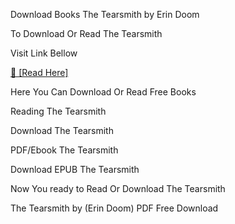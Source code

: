 Download Books The Tearsmith by Erin Doom

To Download Or Read The Tearsmith

Visit Link Bellow

[📖 [Read Here]](https://eibooknade.web.app/stanedboilersuit/201874190-the-tearsmith)

Here You Can Download Or Read Free Books

Reading The Tearsmith

Download The Tearsmith

PDF/Ebook The Tearsmith

Download EPUB The Tearsmith

Now You ready to Read Or Download The Tearsmith

The Tearsmith by (Erin Doom) PDF Free Download
